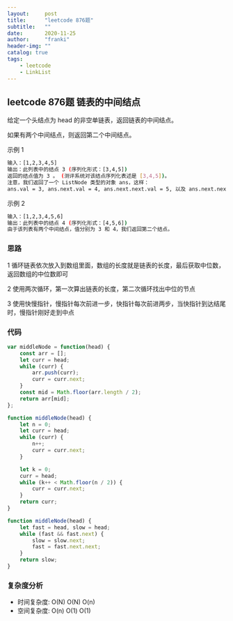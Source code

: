 ```yaml
---
layout:     post
title:      "leetcode 876题"
subtitle:   ""
date:       2020-11-25
author:     "franki"
header-img: ""
catalog: true
tags:
    - leetcode
    - LinkList
---
```


## leetcode 876题 链表的中间结点

给定一个头结点为 head 的非空单链表，返回链表的中间结点。

如果有两个中间结点，则返回第二个中间结点。

示例 1

```bash
输入：[1,2,3,4,5]
输出：此列表中的结点 3 (序列化形式：[3,4,5])
返回的结点值为 3 。 (测评系统对该结点序列化表述是 [3,4,5])。
注意，我们返回了一个 ListNode 类型的对象 ans，这样：
ans.val = 3, ans.next.val = 4, ans.next.next.val = 5, 以及 ans.next.next.next = NULL.
```

示例 2

```bash
输入：[1,2,3,4,5,6]
输出：此列表中的结点 4 (序列化形式：[4,5,6])
由于该列表有两个中间结点，值分别为 3 和 4，我们返回第二个结点。
```

### 思路

1 循环链表依次放入到数组里面，数组的长度就是链表的长度，最后获取中位数，返回数组的中位数即可

2 使用两次循环，第一次算出链表的长度，第二次循环找出中位的节点

3 使用快慢指针，慢指针每次前进一步，快指针每次前进两步，当快指针到达结尾时，慢指针刚好走到中点

### 代码

```js
var middleNode = function(head) {
    const arr = [];
    let curr = head;
    while (curr) {
        arr.push(curr);
        curr = curr.next;
    }
    const mid = Math.floor(arr.length / 2);
    return arr[mid];
};

function middleNode(head) {
    let n = 0;
    let curr = head;
    while (curr) {
        n++;
        curr = curr.next;
    }

    let k = 0;
    curr = head;
    while (k++ < Math.floor(n / 2)) {
        curr = curr.next;
    }
    return curr;
}

function middleNode(head) {
    let fast = head, slow = head;
    while (fast && fast.next) {
        slow = slow.next;
        fast = fast.next.next;
    }
    return slow;
}
```

### 复杂度分析

- 时间复杂度: O(N) O(N) O(n)
- 空间复杂度: O(n) O(1) O(1)
